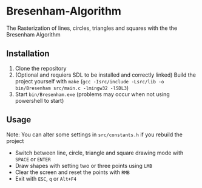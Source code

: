 # Bresenham-Algorithm
The Rasterization of lines, circles, triangles and squares with the the Bresenham Algorithm

## Installation
1. Clone the repository
2. (Optional and requiers SDL to be installed and correctly linked) Build the project yourself with `make`
   (`gcc -Isrc/include -Lsrc/lib -o bin/Bresenham src/main.c -lmingw32 -lSDL3`)
3. Start `bin/Bresenham.exe` (problems may occur when not using powershell to start)

## Usage
Note: You can alter some settings in `src/constants.h` if you rebuild the project

- Switch between line, circle, triangle and square drawing mode with `SPACE` or `ENTER` 
- Draw shapes with setting two or three points using `LMB`
- Clear the screen and reset the points with `RMB`
- Exit with `ESC`, `q` or `Alt+F4`
